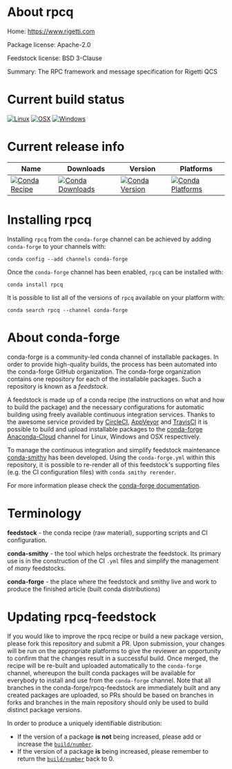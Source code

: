 About rpcq
==========

Home: https://www.rigetti.com

Package license: Apache-2.0

Feedstock license: BSD 3-Clause

Summary: The RPC framework and message specification for Rigetti QCS



Current build status
====================

[![Linux](https://img.shields.io/circleci/project/github/conda-forge/rpcq-feedstock/master.svg?label=Linux)](https://circleci.com/gh/conda-forge/rpcq-feedstock)
[![OSX](https://img.shields.io/travis/conda-forge/rpcq-feedstock/master.svg?label=macOS)](https://travis-ci.org/conda-forge/rpcq-feedstock)
[![Windows](https://img.shields.io/appveyor/ci/conda-forge/rpcq-feedstock/master.svg?label=Windows)](https://ci.appveyor.com/project/conda-forge/rpcq-feedstock/branch/master)

Current release info
====================

| Name | Downloads | Version | Platforms |
| --- | --- | --- | --- |
| [![Conda Recipe](https://img.shields.io/badge/recipe-rpcq-green.svg)](https://anaconda.org/conda-forge/rpcq) | [![Conda Downloads](https://img.shields.io/conda/dn/conda-forge/rpcq.svg)](https://anaconda.org/conda-forge/rpcq) | [![Conda Version](https://img.shields.io/conda/vn/conda-forge/rpcq.svg)](https://anaconda.org/conda-forge/rpcq) | [![Conda Platforms](https://img.shields.io/conda/pn/conda-forge/rpcq.svg)](https://anaconda.org/conda-forge/rpcq) |

Installing rpcq
===============

Installing `rpcq` from the `conda-forge` channel can be achieved by adding `conda-forge` to your channels with:

```
conda config --add channels conda-forge
```

Once the `conda-forge` channel has been enabled, `rpcq` can be installed with:

```
conda install rpcq
```

It is possible to list all of the versions of `rpcq` available on your platform with:

```
conda search rpcq --channel conda-forge
```


About conda-forge
=================

conda-forge is a community-led conda channel of installable packages.
In order to provide high-quality builds, the process has been automated into the
conda-forge GitHub organization. The conda-forge organization contains one repository
for each of the installable packages. Such a repository is known as a *feedstock*.

A feedstock is made up of a conda recipe (the instructions on what and how to build
the package) and the necessary configurations for automatic building using freely
available continuous integration services. Thanks to the awesome service provided by
[CircleCI](https://circleci.com/), [AppVeyor](https://www.appveyor.com/)
and [TravisCI](https://travis-ci.org/) it is possible to build and upload installable
packages to the [conda-forge](https://anaconda.org/conda-forge)
[Anaconda-Cloud](https://anaconda.org/) channel for Linux, Windows and OSX respectively.

To manage the continuous integration and simplify feedstock maintenance
[conda-smithy](https://github.com/conda-forge/conda-smithy) has been developed.
Using the ``conda-forge.yml`` within this repository, it is possible to re-render all of
this feedstock's supporting files (e.g. the CI configuration files) with ``conda smithy rerender``.

For more information please check the [conda-forge documentation](https://conda-forge.org/docs/).

Terminology
===========

**feedstock** - the conda recipe (raw material), supporting scripts and CI configuration.

**conda-smithy** - the tool which helps orchestrate the feedstock.
                   Its primary use is in the construction of the CI ``.yml`` files
                   and simplify the management of *many* feedstocks.

**conda-forge** - the place where the feedstock and smithy live and work to
                  produce the finished article (built conda distributions)


Updating rpcq-feedstock
=======================

If you would like to improve the rpcq recipe or build a new
package version, please fork this repository and submit a PR. Upon submission,
your changes will be run on the appropriate platforms to give the reviewer an
opportunity to confirm that the changes result in a successful build. Once
merged, the recipe will be re-built and uploaded automatically to the
`conda-forge` channel, whereupon the built conda packages will be available for
everybody to install and use from the `conda-forge` channel.
Note that all branches in the conda-forge/rpcq-feedstock are
immediately built and any created packages are uploaded, so PRs should be based
on branches in forks and branches in the main repository should only be used to
build distinct package versions.

In order to produce a uniquely identifiable distribution:
 * If the version of a package **is not** being increased, please add or increase
   the [``build/number``](https://conda.io/docs/user-guide/tasks/build-packages/define-metadata.html#build-number-and-string).
 * If the version of a package **is** being increased, please remember to return
   the [``build/number``](https://conda.io/docs/user-guide/tasks/build-packages/define-metadata.html#build-number-and-string)
   back to 0.

